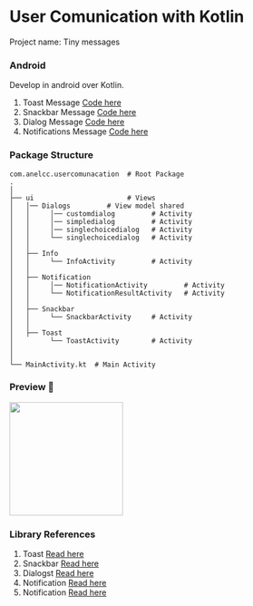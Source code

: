 # User Comunication with Kotlin

Project name: Tiny messages

### Android
Develop in android over Kotlin.


1. Toast Message [Code here](https://github.com/AnelCC/UserComunication/pull/1)
1. Snackbar Message [Code here](https://github.com/AnelCC/UserComunication/pull/2)
1. Dialog Message [Code here](https://github.com/AnelCC/UserComunication/pull/3)
1. Notifications Message [Code here](https://github.com/AnelCC/UserComunication/pull/4)


### Package Structure
```
com.anelcc.usercomunacation  # Root Package
.
│
├── ui                       # Views
│   │── Dialogs         # View model shared
│   │     │── customdialog         # Activity
│   │     │── simpledialog         # Activity
│   │     │── singlechoicedialog   # Activity
│   │     └── singlechoicedialog   # Activity
│   │
│   ├── Info
│   │     └── InfoActivity         # Activity
│   │
│   ├── Notification
│   │     │── NotificationActivity         # Activity
│   │     └── NotificationResultActivity   # Activity
│   │
│   ├── Snackbar
│   │     └── SnackbarActivity     # Activity
│   │
│   ├── Toast
│         └── ToastActivity        # Activity
│
│
└── MainActivity.kt  # Main Activity
```

### Preview 🎉
<a href="https://github.com/AnelCC/UserComunication/raw/2c1eccdca54e7e53083ffeab5bb3add01cf16384/APK/tiny_messages.apk"><img src="https://locations.massageenvy.com/images/google-play-badge.png" width="200"/></a>




### Library References

1. Toast [Read here](https://developer.android.com/guide/topics/ui/notifiers/toasts)
0. Snackbar [Read here](https://developer.android.com/reference/com/google/android/material/snackbar/Snackbar)
0. Dialogst [Read here](https://developer.android.com/guide/topics/ui/dialogs)
0. Notification [Read here](https://developer.android.com/guide/topics/ui/notifiers/notifications)
0. Notification [Read here](https://developer.android.com/training/notify-user/expanded)
